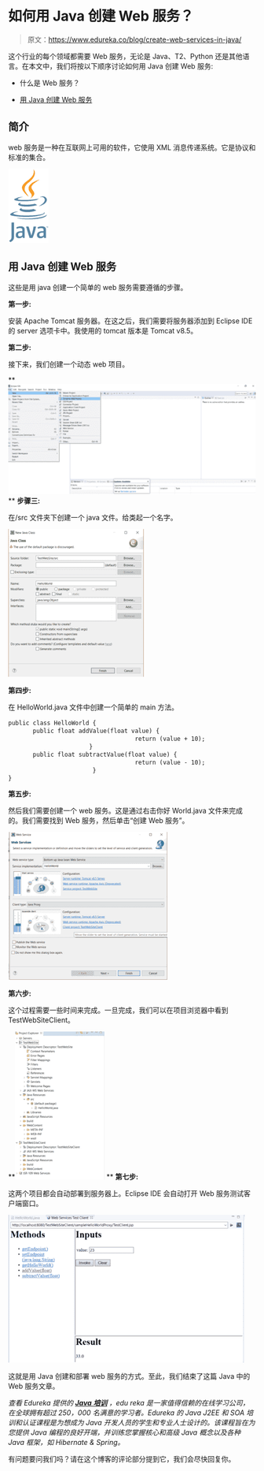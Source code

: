 # 如何用 Java 创建 Web 服务？

> 原文：<https://www.edureka.co/blog/create-web-services-in-java/>

这个行业的每个领域都需要 Web 服务，无论是 Java、T2、Python 还是其他语言。在本文中，我们将按以下顺序讨论如何用 Java 创建 Web 服务:

*   什么是 Web 服务？

*   [用 Java 创建 Web 服务](#steps)

## **简介**

web 服务是一种在互联网上可用的软件，它使用 XML 消息传递系统。它是协议和标准的集合。

![Java Logo](img/1ebba2dd90ef6924482a727cdd99861a.png)

## **用 Java 创建 Web 服务**

这些是用 java 创建一个简单的 web 服务需要遵循的步骤。

**第一步:**

安装 Apache Tomcat 服务器。在这之后，我们需要将服务器添加到 Eclipse IDE 的 server 选项卡中。我使用的 tomcat 版本是 Tomcat v8.5。

**第二步:**

接下来，我们创建一个动态 web 项目。

**![web-services-in-java-steps](img/a35ac117d6158b873b33cca800847238.png) ** **步骤三:**

在/src 文件夹下创建一个 java 文件。给类起一个名字。

![web-services-steps](img/d8fbcfbdae370f0e08276c7daa016f1d.png)

**第四步:**

在 HelloWorld.java 文件中创建一个简单的 main 方法。

```
public class HelloWorld {
       public float addValue(float value) {
                                    return (value + 10);
                       }
       public float subtractValue(float value) {
                                    return (value - 10);
                        }
}
```

**第五步:**

然后我们需要创建一个 web 服务。这是通过右击你好 World.java 文件来完成的。我们需要找到 Web 服务，然后单击“创建 Web 服务”。

![web-steps](img/6299adf41b4446b4e8fbde74aa811558.png)

**第六步:**

这个过程需要一些时间来完成。一旦完成，我们可以在项目浏览器中看到 TestWebSiteClient。

**![](img/25c4a541dfb38dcd085b3c819e4ad1ff.png) ** **第七步:**

这两个项目都会自动部署到服务器上。Eclipse IDE 会自动打开 Web 服务测试客户端窗口。

**![web-steps](img/92a8ebb6277e937ecf70b188e3de0e93.png)**

这就是用 Java 创建和部署 web 服务的方式。至此，我们结束了这篇 Java 中的 Web 服务文章。

*查看 Edureka 提供的  [**Java 培训**](https://www.edureka.co/java-j2ee-soa-training)* *，edu reka 是一家值得信赖的在线学习公司，在全球拥有超过 250，000 名满意的学习者。Edureka 的 Java J2EE 和 SOA 培训和认证课程是为想成为 Java 开发人员的学生和专业人士设计的。该课程旨在为您提供 Java 编程的良好开端，并训练您掌握核心和高级 Java 概念以及各种 Java 框架，如 Hibernate & Spring。*

有问题要问我们吗？请在这个博客的评论部分提到它，我们会尽快回复你。